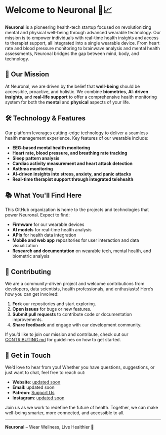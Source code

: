 # Welcome to **Neuronal** 🧠📈

**Neuronal** is a pioneering health-tech startup focused on revolutionizing mental and physical well-being through advanced wearable technology. Our mission is to empower individuals with real-time health insights and access to therapist support, all integrated into a single wearable device. From heart rate and blood pressure monitoring to brainwave analysis and mental health assessments, Neuronal bridges the gap between mind, body, and technology.

## 🌟 **Our Mission**
At Neuronal, we are driven by the belief that **well-being** should be accessible, proactive, and holistic. We combine **biometrics**, **AI-driven insights**, and **real-life support** to offer a comprehensive health monitoring system for both the **mental** and **physical** aspects of your life.

## 🛠️ **Technology & Features**
Our platform leverages cutting-edge technology to deliver a seamless health management experience. Key features of our wearable include:
- **EEG-based mental health monitoring**
- **Heart rate, blood pressure, and breathing rate tracking**
- **Sleep pattern analysis**
- **Cardiac activity measurement and heart attack detection**
- **Asthma monitoring**
- **AI-driven insights into stress, anxiety, and panic attacks**
- **Real-time therapist support through integrated telehealth**

## 📚 **What You'll Find Here**
This GitHub organization is home to the projects and technologies that power Neuronal. Expect to find:
- **Firmware** for our wearable devices
- **AI models** for real-time health analysis
- **APIs** for health data integration
- **Mobile and web app** repositories for user interaction and data visualization
- **Research and documentation** on wearable tech, mental health, and biometric analysis

## 🤝 **Contributing**
We are a community-driven project and welcome contributions from developers, data scientists, health professionals, and enthusiasts! Here’s how you can get involved:
1. **Fork** our repositories and start exploring.
2. **Open issues** for bugs or new features.
3. **Submit pull requests** to contribute code or documentation improvements.
4. **Share feedback** and engage with our development community.

If you’d like to join our mission and contribute, check out our [CONTRIBUTING.md](link-to-contributing.md) for guidelines on how to get started.

## 💬 **Get in Touch**
We’d love to hear from you! Whether you have questions, suggestions, or just want to chat, feel free to reach out:
- **Website**: [updated soon](#)
- **Email**: updated soon
- **Patreon**: [Support Us](https://www.patreon.com/NeuronalAI)
- **Instagram**: [updated soon](#)

Join us as we work to redefine the future of health. Together, we can make well-being smarter, more connected, and accessible to all.

---

**Neuronal** – Wear Wellness, Live Healthier 🌿

